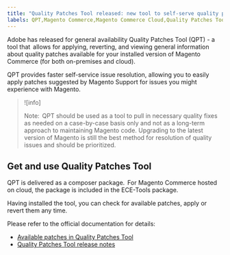 ```yaml
---
title: "Quality Patches Tool released: new tool to self-serve quality patches"
labels: QPT,Magento Commerce,Magento Commerce Cloud,Quality Patches Tool,announcements,apply patch,ece-tools
---
```


Adobe has released for general availability Quality Patches Tool (QPT) - a tool that  allows for applying, reverting, and viewing general information about quality patches available for your installed version of Magento Commerce (for both on-premises and cloud).

QPT provides faster self-service issue resolution, allowing you to easily apply patches suggested by Magento Support for issues you might experience with Magento.

>![info]
>
>Note:  QPT should be used as a tool to pull in necessary quality fixes as needed on a case-by-case basis only and not as a long-term approach to maintaining Magento code. Upgrading to the latest version of Magento is still the best method for resolution of quality issues and should be prioritized.

## Get and use Quality Patches Tool

QPT is delivered as a composer package.  For Magento Commerce hosted on cloud, the package is included in the ECE-Tools package.

Having installed the tool, you can check for available patches, apply or revert them any time.

Please refer to the official documentation for details:

* [Available patches in Quality Patches Tool](https://devdocs.magento.com/quality-patches/tool.html#patch-grid)
* [Quality Patches Tool release notes](https://devdocs.magento.com/quality-patches/release-notes.html)

